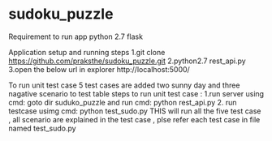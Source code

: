 # sudoku_puzzle
Requirement to run app
python 2.7
flask

Application setup and running steps
  1.git clone https://github.com/praksthe/sudoku_puzzle.git 
  2.python2.7 rest_api.py
  3.open the below url in explorer
    http://localhost:5000/

To run unit test case
  5 test cases are added two sunny day and three nagative scenario to test table
  steps to run unit test case :
    1.run server using cmd:
        goto dir suduko_puzzle and run cmd:
          python rest_api.py
    2. run testcase usimg cmd:
          python test_sudo.py
          THIS will run all the five test case , all scenario are explained in the test case , plse refer each test case in file named               test_sudo.py
 

